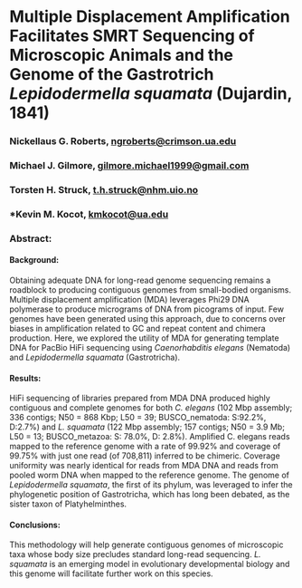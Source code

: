 # Multiple Displacement Amplification Facilitates SMRT Sequencing of Microscopic Animals and the Genome of the Gastrotrich *Lepidodermella squamata* (Dujardin, 1841)
### Nickellaus G. Roberts, ngroberts@crimson.ua.edu
### Michael J. Gilmore, gilmore.michael1999@gmail.com
### Torsten H. Struck, t.h.struck@nhm.uio.no
### *Kevin M. Kocot, kmkocot@ua.edu

### Abstract: 
#### Background: 
Obtaining adequate DNA for long-read genome sequencing remains a roadblock to producing contiguous genomes from small-bodied organisms. Multiple displacement amplification (MDA) leverages Phi29 DNA polymerase to produce micrograms of DNA from picograms of input. Few genomes have been generated using this approach, due to concerns over biases in amplification related to GC and repeat content and chimera production. Here, we explored the utility of MDA for generating template DNA for PacBio HiFi sequencing using *Caenorhabditis elegans* (Nematoda) and *Lepidodermella squamata* (Gastrotricha). 
#### Results:
HiFi sequencing of libraries prepared from MDA DNA produced highly contiguous and complete genomes for both *C. elegans* (102 Mbp assembly; 336 contigs; N50 = 868 Kbp; L50 = 39; BUSCO_nematoda: S:92.2%, D:2.7%) and *L. squamata* (122 Mbp assembly; 157 contigs; N50 = 3.9 Mb; L50 = 13; BUSCO_metazoa: S: 78.0%, D: 2.8%). Amplified C. elegans reads mapped to the reference genome with a rate of 99.92% and coverage of 99.75% with just one read (of 708,811) inferred to be chimeric. Coverage uniformity was nearly identical for reads from MDA DNA and reads from pooled worm DNA when mapped to the reference genome. The genome of *Lepidodermella squamata*, the first of its phylum, was leveraged to infer the phylogenetic position of Gastrotricha, which has long been debated, as the sister taxon of Platyhelminthes. 
#### Conclusions:
This methodology will help generate contiguous genomes of microscopic taxa whose body size precludes standard long-read sequencing. *L. squamata* is an emerging model in evolutionary developmental biology and this genome will facilitate further work on this species. 





